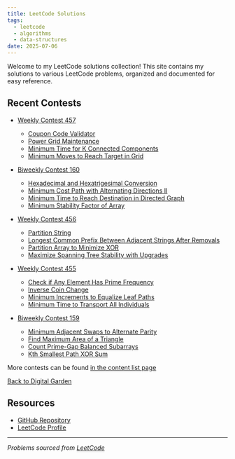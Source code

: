 ```yaml
---
title: LeetCode Solutions
tags:
  - leetcode
  - algorithms
  - data-structures
date: 2025-07-06
---
```


Welcome to my LeetCode solutions collection! This site contains my solutions to various LeetCode problems, organized and documented for easy reference.

## Recent Contests

- [Weekly Contest 457](https://leetcode.com/contest/weekly-contest-457/)
  - [Coupon Code Validator](3606-coupon-code-validator.md)
  - [Power Grid Maintenance](3607-power-grid-maintenance.md)
  - [Minimum Time for K Connected Components](3608-minimum-time-for-k-connected-components.md)
  - [Minimum Moves to Reach Target in Grid](3609-minimum-moves-to-reach-target-in-grid.md)

- [Biweekly Contest 160](https://leetcode.com/contest/biweekly-contest-160/)
  - [Hexadecimal and Hexatrigesimal Conversion](3602-hexadecimal-and-hexatrigesimal-conversion.md)
  - [Minimum Cost Path with Alternating Directions II](3603-minimum-cost-path-with-alternating-directions-ii.md)
  - [Minimum Time to Reach Destination in Directed Graph](3604-minimum-time-to-reach-destination-in-directed-graph.md)
  - [Minimum Stability Factor of Array](https://leetcode.com/problems/minimum-stability-factor-of-array/)

- [Weekly Contest 456](https://leetcode.com/contest/weekly-contest-456/)
  - [Partition String](3597-partition-string.md)
  - [Longest Common Prefix Between Adjacent Strings After Removals](3598-longest-common-prefix-between-adjacent-strings-after-removals.md)
  - [Partition Array to Minimize XOR](3599-partition-array-to-minimize-xor.md)
  - [Maximize Spanning Tree Stability with Upgrades](3600-maximize-spanning-tree-stability-with-upgrades.md)

- [Weekly Contest 455](https://leetcode.com/contest/weekly-contest-455/)
  - [Check if Any Element Has Prime Frequency](3591-check-if-any-element-has-prime-frequency.md)
  - [Inverse Coin Change](3592-inverse-coin-change.md)
  - [Minimum Increments to Equalize Leaf Paths](3593-minimum-increments-to-equalize-leaf-paths.md)
  - [Minimum Time to Transport All Individuals](3594-minimum-time-to-transport-all-individuals.md)

- [Biweekly Contest 159](https://leetcode.com/contest/biweekly-contest-159/)
  - [Minimum Adjacent Swaps to Alternate Parity](3587-minimum-adjacent-swaps-to-alternate-parity.md)
  - [Find Maximum Area of a Triangle](https://leetcode.com/problems/find-maximum-area-of-a-triangle/)
  - [Count Prime-Gap Balanced Subarrays](3589-count-prime-gap-balanced-subarrays.md)
  - [Kth Smallest Path XOR Sum](https://leetcode.com/problems/kth-smallest-path-xor-sum/)


More contests can be found [in the content list page](contests_list.md)

[Back to Digital Garden](https://www.hwendev.com)

## Resources

- [GitHub Repository](https://github.com/hwennnn/digital-garden/tree/leetcode/content)
- [LeetCode Profile](https://leetcode.com/theonepieceisreal/)

---

_Problems sourced from [LeetCode](https://leetcode.com/)_
